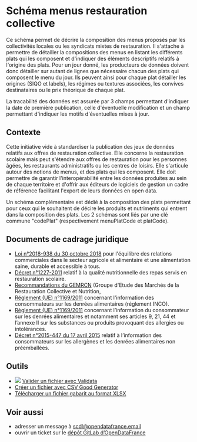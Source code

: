 <MenuSchema />

# Schéma menus restauration collective

Ce schéma permet de décrire la composition des menus proposés par les collectivités locales ou les syndicats mixtes de restauration. Il s'attache à permettre de détailler la compositions des menus en listant les différents plats qui les composent et d'indiquer des éléments descriptifs relatifs à l'origine des plats. 
Pour un jour donné, les producteurs de données doivent donc détailler sur autant de lignes que nécessaire chacun des plats qui composent le menu du jour. Ils peuvent ainsi pour chaque plat détailler les origines (SIQO et labels), les régimes ou textures associées, les convives destinataires ou le prix théorique de chaque plat.

La tracabilité des données est assurée par 3 champs permettant d'indiquer la date de première publication, celle d'éventuelle modification et un champ permettant d'indiquer les motifs d'éventuelles mises à jour.

## Contexte

Cette initiative vide à standardiser la publication des jeux de données relatifs aux offres de restauration collective. Elle concerne la restauration scolaire mais peut s'étendre aux offres de restauration pour les personnes âgées, les restaurants administratifs ou les centres de loisirs. Elle s'articule autour des notions de menus, et des plats qui les composent. 
Elle doit permettre de garantir l'interopérabilité entre les données produites au sein de chaque territoire et d'offrir aux éditeurs de logiciels de gestion un cadre de référence facilitant l'export de leurs données en open data.

Un schéma complémentaire est dédié à la composition des plats permettant pour ceux qui le souhaitent de décire les produits et nutriments qui entrent dans la composition des plats. Les 2 schémas sont liés par une clé commune "codePlat" (respectivement menuPlatCode et platCode).


## Documents de cadrage juridique

* [Loi n°2018-938 du 30 octobre 2018](https://www.legifrance.gouv.fr/loda/id/JORFTEXT000037547946/#JORFARTI000037547961) pour l'équilibre des relations commerciales dans le secteur agricole et alimentaire et une alimentation saine, durable et accessible à tous.
* [Décret n°1227-2011](https://www.legifrance.gouv.fr/jorf/id/JORFTEXT000024614716/) relatif à la qualité nutritionnelle des repas servis en restauration scolaire.
* [Recommandations du GEMRCN](https://www.economie.gouv.fr/daj/recommandation-nutrition) (Groupe d'Etude des Marchés de la Restauration Collective et Nutrition,
* [Réglement (UE) n°1169/2011](https://eur-lex.europa.eu/LexUriServ/LexUriServ.do?uri=OJ:L:2011:304:0018:0063:FR:PDF) concernant l'information des consommateurs sur les denrées alimentaires (réglement INCO).
* [Règlement (UE) n°1169/2011](https://eur-lex.europa.eu/LexUriServ/LexUriServ.do?uri=OJ:L:2011:304:0018:0063:FR:PDF) concernant l’information du consommateur sur les denrées alimentaires et notamment ses articles 9, 21, 44 et l’annexe II sur les substances ou produits provoquant des allergies ou intolérances.
* [Décret n°2015-447 du 17 avril 2015](https://www.legifrance.gouv.fr/affichTexte.do?cidTexte=JORFTEXT000019735750) relatif à l’information des consommateurs sur les allergènes et les denrées alimentaires non préemballées.        

## Outils

* [![](https://scdl.opendatafrance.net/docs/assets/validata-logo-horizontal.png)](https://go.validata.fr/table-schema?schema_name=scdl.menus-collectifs) [Valider un fichier avec Validata](http://go.validata.fr/table-schema?schema_name=scdl.menus-collectifs)
* [Créer un fichier avec CSV Good Generator](https://csv-gg.etalab.studio/?schema=scdl)
* [Télécharger un fichier gabarit au format XLSX](https://gitlab.com/opendatafrance/scdl/menus-collectifs/-/raw/master/examples/menus-collectifs_valide.xlsx?inline=false)


## Voir aussi

* adresser un message à [scdl@opendatafrance.email](mailto:scdl@opendatafrance.email?subject=menus-collectifs)
* ouvrir un ticket sur le [dépôt GitLab d’OpenDataFrance](https://gitlab.com/opendatafrance/scdl/menus-collectifs/issues)
    